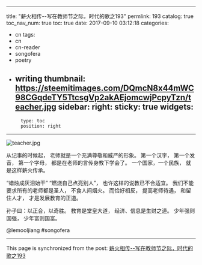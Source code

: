 
---
title: "薪火相传--写在教师节之际，时代的歌之193"
permlink: 193
catalog: true
toc_nav_num: true
toc: true
date: 2017-09-10 03:12:18
categories:
- cn
tags:
- cn
- cn-reader
- songofera
- poetry
- writing
thumbnail: https://steemitimages.com/DQmcN8x44mWC98CGqdeTY5TtcsgVp2akAEjomcwjPcpyTzn/teacher.jpg
sidebar:
    right:
        sticky: true
widgets:
    -
        type: toc
        position: right
---


![teacher.jpg](https://steemitimages.com/DQmcN8x44mWC98CGqdeTY5TtcsgVp2akAEjomcwjPcpyTzn/teacher.jpg)

从记事的时候起，
老师就是一个充满尊敬和威严的形象。
第一个汉字，
第一个发音，
第一个字母，
都是在老师的言传身教下学会了。
一个国家，一个民族，
就是这样薪火传承。

“蜡烛成灰泪始干”
“燃烧自己点亮别人”，
也许这样的说教已不合适宜。
我们不能要求所有的老师都是圣人，
不食人间烟火。
而恰好相反，
提高老师待遇，
和留住人才，
才是发展教育的正道。

孙子曰：以正合，以奇胜。
教育是堂皇大道，
经济、信息是生财之道。
少年强则国强，
少年富则国富。

@lemooljiang #songofera

- - -

This page is synchronized from the post: [薪火相传--写在教师节之际，时代的歌之193](https://steemit.com/@lemooljiang/193)
